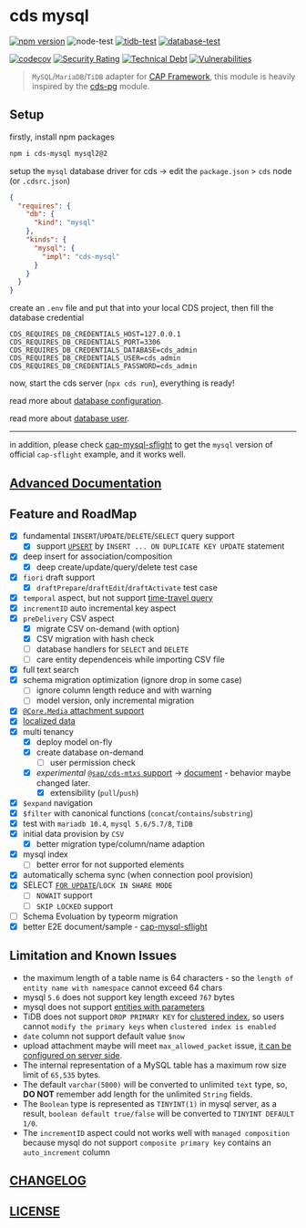 # cds mysql

[![npm version](https://img.shields.io/npm/v/cds-mysql?label=cds-mysql)](https://www.npmjs.com/package/cds-mysql)
![node-test](https://github.com/Soontao/cds-mysql/workflows/node-test/badge.svg)
[![tidb-test](https://github.com/Soontao/cds-mysql/actions/workflows/tidb.yml/badge.svg)](https://github.com/Soontao/cds-mysql/actions/workflows/tidb.yml)
[![database-test](https://github.com/Soontao/cds-mysql/actions/workflows/database.yml/badge.svg)](https://github.com/Soontao/cds-mysql/actions/workflows/database.yml)

[![codecov](https://codecov.io/gh/Soontao/cds-mysql/branch/main/graph/badge.svg?token=xTt6AaHeuu)](https://codecov.io/gh/Soontao/cds-mysql)
[![Security Rating](https://sonarcloud.io/api/project_badges/measure?project=Soontao_cds-mysql&metric=security_rating)](https://sonarcloud.io/dashboard?id=Soontao_cds-mysql)
[![Technical Debt](https://sonarcloud.io/api/project_badges/measure?project=Soontao_cds-mysql&metric=sqale_index)](https://sonarcloud.io/dashboard?id=Soontao_cds-mysql)
[![Vulnerabilities](https://sonarcloud.io/api/project_badges/measure?project=Soontao_cds-mysql&metric=vulnerabilities)](https://sonarcloud.io/dashboard?id=Soontao_cds-mysql)

> `MySQL`/`MariaDB`/`TiDB` adapter for [CAP Framework](https://cap.cloud.sap/docs/about/), this module is heavily inspired by the [cds-pg](https://github.com/sapmentors/cds-pg) module.

## Setup

firstly, install npm packages

```bash
npm i cds-mysql mysql2@2
```

setup the `mysql` database driver for cds -> edit the `package.json` > `cds` node (or `.cdsrc.json`)


```json
{
  "requires": {
    "db": {
      "kind": "mysql"
    },
    "kinds": {
      "mysql": {
        "impl": "cds-mysql"
      }
    }
  }
}
```

create an `.env` file and put that into your local CDS project, then fill the database credential

```environment
CDS_REQUIRES_DB_CREDENTIALS_HOST=127.0.0.1
CDS_REQUIRES_DB_CREDENTIALS_PORT=3306
CDS_REQUIRES_DB_CREDENTIALS_DATABASE=cds_admin
CDS_REQUIRES_DB_CREDENTIALS_USER=cds_admin
CDS_REQUIRES_DB_CREDENTIALS_PASSWORD=cds_admin
```

now, start the cds server (`npx cds run`), everything is ready! 

read more about [database configuration](./docs/ADVANCED_USAGE.md#config-database-credential-by-environments-variables). 

read more about [database user](./docs/ADVANCED_USAGE.md#database). 

---

in addition, please check [cap-mysql-sflight](https://github.com/Soontao/cap-mysql-sflight) to get the `mysql` version of official `cap-sflight` example, and it works well.

## [Advanced Documentation](./docs/ADVANCED_USAGE.md)

## Feature and RoadMap

- [x] fundamental `INSERT`/`UPDATE`/`DELETE`/`SELECT` query support
  - [x] support [`UPSERT`](./docs/ADVANCED_USAGE.md#upsert) by `INSERT ... ON DUPLICATE KEY UPDATE` statement
- [x] deep insert for association/composition
  - [x] deep create/update/query/delete test case
- [x] `fiori` draft support
  - [x] `draftPrepare`/`draftEdit`/`draftActivate` test case
- [x] `temporal` aspect, but not support [time-travel query](https://cap.cloud.sap/docs/guides/temporal-data#time-travel-queries)
- [x] `incrementID` auto incremental key aspect
- [x] `preDelivery` CSV aspect
  - [x] migrate CSV on-demand (with option)
  - [x] CSV migration with hash check
  - [ ] database handlers for `SELECT` and `DELETE`
  - [ ] care entity dependenceis while importing CSV file
- [x] full text search
- [x] schema migration optimization (ignore drop in some case)
  - [ ] ignore column length reduce and with warning
  - [ ] model version, only incremental migration
- [x] [`@Core.Media` attachment support](https://cap.cloud.sap/docs/guides/media-data)
- [x] [localized data](https://cap.cloud.sap/docs/guides/localized-data)
- [x] multi tenancy
  - [x] deploy model on-fly
  - [x] create database on-demand
    - [ ] user permission check
  - [x] _experimental_ [`@sap/cds-mtxs` support](https://cap.cloud.sap/docs/guides/multitenancy/mtxs) -> [document](./docs/MTXS.md) - behavior maybe changed later.
    - [x] extensibility (`pull`/`push`)
- [x] `$expand` navigation
- [x] `$filter` with canonical functions (`concat`/`contains`/`substring`)
- [x] test with `mariadb 10.4`, `mysql 5.6/5.7/8`, `TiDB`
- [x] initial data provision by `CSV`
  - [x] better migration type/column/name adaption
- [x] mysql index
  - [ ] better error for not supported elements
- [x] automatically schema sync (when connection pool provision)
- [x] SELECT [`FOR UPDATE`](https://cap.cloud.sap/docs/node.js/cds-ql?q=forUpdate#select-forUpdate)/`LOCK IN SHARE MODE`
  - [ ] `NOWAIT` support
  - [ ] `SKIP LOCKED` support
- [ ] Schema Evoluation by typeorm migration
- [x] better E2E document/sample - [cap-mysql-sflight](https://github.com/Soontao/cap-mysql-sflight)

## Limitation and Known Issues

- the maximum length of a table name is 64 characters - so the `length of entity name with namespace` cannot exceed 64 chars
- mysql `5.6` does not support key length exceed `767` bytes
- mysql does not support [entities with parameters](https://cap.cloud.sap/docs/cds/cdl?q=parameter#exposed-entities)
- TiDB does not support `DROP PRIMARY KEY` for [clustered index](https://docs.pingcap.com/tidb/dev/clustered-indexes), so users cannot `modify the primary keys` when `clustered index is enabled`
- `date` column not support default value `$now`
- upload attachment maybe will meet `max_allowed_packet` issue, [it can be configured on server side](https://dev.mysql.com/doc/refman/8.0/en/packet-too-large.html).
- The internal representation of a MySQL table has a maximum row size limit of `65,535` bytes.
- The default `varchar(5000)` will be converted to unlimited `text` type, so, **DO NOT** remember add length for the unlimited `String` fields.
- The `Boolean` type is represented as `TINYINT(1)` in mysql server, as a result, `boolean default true/false` will be converted to `TINYINT DEFAULT 1/0`.
- The `incrementID` aspect could not works well with `managed composition` because mysql do not support `composite primary key` contains an `auto_increment` column

## [CHANGELOG](./CHANGELOG.md)

## [LICENSE](./LICENSE)
